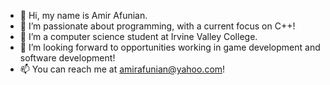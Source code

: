 - 👋 Hi, my name is Amir Afunian.
- 👀 I’m passionate about programming, with a current focus on C++!
- 🌱 I’m a computer science student at Irvine Valley College.
- 💞️ I’m looking forward to opportunities working in game development and software development!
- 📫 You can reach me at amirafunian@yahoo.com!

<!---
AAfunian/AAfunian is a ✨ special ✨ repository because its `README.md` (this file) appears on your GitHub profile.
You can click the Preview link to take a look at your changes.
--->
